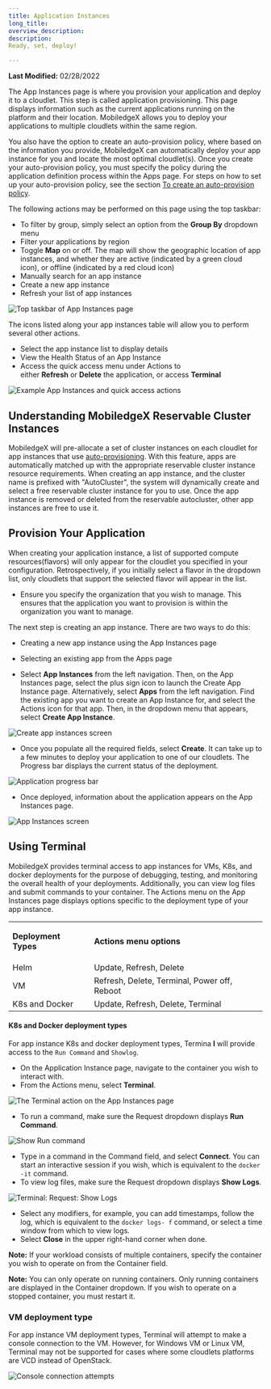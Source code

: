 ```yaml
---
title: Application Instances
long_title: 
overview_description: 
description: 
Ready, set, deploy!

---
```


**Last Modified:** 02/28/2022

The App Instances page is where you provision your application and deploy it to a cloudlet. This step is called application provisioning. This page displays information such as the current applications running on the platform and their location. MobiledgeX allows you to deploy your applications to multiple cloudlets within the same region.

You also have the option to create an auto-provision policy, where based on the information you provide, MobiledgeX can automatically deploy your app instance for you and locate the most optimal cloudlet(s). Once you create your auto-provision policy, you must specify the policy during the application definition process within the Apps page. For steps on how to set up your auto-provision policy, see the section [To create an auto-provision policy](/developer/deployments/application-runtime/auto-prov#create).

The following actions may be performed on this page using the top taskbar:

- To filter by group, simply select an option from the **Group By** dropdown menu
- Filter your applications by region
- Toggle **Map** on or off. The map will show the geographic location of app instances, and whether they are active (indicated by a green cloud icon), or offline (indicated by a red cloud icon)
- Manually search for an app instance
- Create a new app instance
- Refresh your list of app instances

![Top taskbar of App Instances page](/developer/assets/appinstancesactions.png "Top taskbar of App Instances page")

The icons listed along your app instances table will allow you to perform several other actions.

- Select the app instance list to display details
- View the Health Status of an App Instance
- Access the quick access menu under Actions to either **Refresh** or **Delete** the application, or access **Terminal**

![Example App Instances and quick access actions](/developer/assets/appinstances.png "Example App Instances and quick access actions")

## Understanding MobiledgeX Reservable Cluster Instances

MobiledgeX will pre-allocate a set of cluster instances on each cloudlet for app instances that use [auto-provisioning](/developer/deployments/application-runtime/auto-prov#auto-provisioning-policy). With this feature, apps are automatically matched up with the appropriate reservable cluster instance resource requirements. When creating an app instance, and the cluster name is prefixed with "AutoCluster", the system will dynamically create and select a free reservable cluster instance for you to use. Once the app instance is removed or deleted from the reservable autocluster, other app instances are free to use it.

## Provision Your Application

When creating your application instance, a list of supported compute resources(flavors) will only appear for the cloudlet you specified in your configuration. Retrospectively, if you initially select a flavor in the dropdown list, only cloudlets that support the selected flavor will appear in the list.

- Ensure you specify the organization that you wish to manage. This ensures that the application you want to provision is within the organization you want to manage.


The next step is creating an app instance. There are two ways to do this:

- Creating a new app instance using the App Instances page
- Selecting an existing app from the Apps page


- Select **App Instances** from the left navigation. Then, on the App Instances page, select the plus sign icon to launch the Create App Instance page. Alternatively, select **Apps** from the left navigation. Find the existing app you want to create an App Instance for, and select the Actions icon for that app. Then, in the dropdown menu that appears, select **Create App Instance**.


![Create app instances screen](/developer/assets/provision.png "Create app instances screen")


- Once you populate all the required fields, select **Create**. It can take up to a few minutes to deploy your application to one of our cloudlets. The Progress bar displays the current status of the deployment.


![Application progress bar](/developer/assets/developer-ui-guide/app-progress3.png "Application progress bar")


- Once deployed, information about the application appears on the App Instances page.


![App Instances screen](/developer/assets/appinstances.png "App Instances screen")

## Using Terminal

MobiledgeX provides terminal access to app instances for VMs, K8s, and docker deployments for the purpose of debugging, testing, and monitoring the overall health of your deployments. Additionally, you can view log files and submit commands to your container. The Actions menu on the App Instances page displays options specific to the deployment type of your app instance.
<table>
<tbody>
<tr>
<td colspan="1" rowspan="1">

**Deployment Types**
</td>
<td colspan="1" rowspan="1">

**Actions menu options**
</td>
</tr>
<tr>
<td>Helm</td>
<td>Update, Refresh, Delete</td>
</tr>
<tr>
<td>VM</td>
<td>Refresh, Delete, Terminal, Power off, Reboot</td>
</tr>
<tr>
<td>K8s and Docker</td>
<td>Update, Refresh, Delete, Terminal</td>
</tr>
</tbody>
</table>

#### K8s and Docker deployment types

For app instance K8s and docker deployment types, Termina **l** will provide access to the `Run Command` and `Showlog`.

- On the Application Instance page, navigate to the container you wish to interact with.
- From the Actions menu, select **Terminal**.


![The Terminal action on the App Instances page](/developer/assets/AppInstTerminal.png "The Terminal action on the App Instances page")


- To run a command, make sure the Request dropdown displays **Run Command**.


![Show Run command](/developer/assets/developer-ui-guide/show-run-command1.png "Show Run command")


- Type in a command in the Command field, and select **Connect**. You can start an interactive session if you wish, which is equivalent to the `docker -it` command.
- To view log files, make sure the Request dropdown displays **Show Logs**.


![Terminal: Request: Show Logs](/developer/assets/developer-ui-guide/show-logs.png "Terminal: Request: Show Logs")


- Select any modifiers, for example, you can add timestamps, follow the log, which is equivalent to the `docker logs- f` command, or select a time window from which to view logs.
- Select **Close** in the upper right-hand corner when done.


**Note:** If your workload consists of multiple containers, specify the container you wish to operate on from the Container field. 

**Note:** You can only operate on running containers. Only running containers are displayed in the Container dropdown. If you wish to operate on a stopped container, you must restart it.

### VM deployment type

For app instance VM deployment types, Terminal will attempt to make a console connection to the VM. However, for Windows VM or Linux VM, Terminal may not be supported for cases where some cloudlets platforms are VCD instead of OpenStack.

![Console connection attempts](/developer/assets/vm-deployment-type.png "Console connection attempts")

